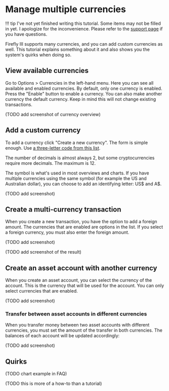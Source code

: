 # Manage multiple currencies

!!! tip
    I've not yet finished writing this tutorial. Some items may not be filled in yet. I apologize for the inconvenience. Please refer to the [support page](../../explanation/support.md) if you have questions.

Firefly III supports many currencies, and you can add custom currencies as well. This tutorial explains something about it and also shows you the system's quirks when doing so.

## View available currencies

Go to Options > Currencies in the left-hand menu. Here you can see all available and enabled currencies. By default, only one currency is enabled. Press the "Enable" button to enable a currency. You can also make another currency the default currency. Keep in mind this will not change existing transactions.

(TODO add screenshot of currency overview)

## Add a custom currency

To add a currency click "Create a new currency". The form is simple enough. Use [a three-letter code from this list](https://en.wikipedia.org/wiki/ISO_4217#List_of_ISO_4217_currency_codes).

The number of decimals is almost always 2, but some cryptocurrencies require more decimals. The maximum is 12.

The symbol is what's used in most overviews and charts. If you have multiple currencies using the same symbol (for example the US and Australian dollar), you can choose to add an identifying letter: US$ and A$.

(TODO add screenshot)

## Create a multi-currency transaction

When you create a new transaction, you have the option to add a foreign amount. The currencies that are enabled are options in the list. If you select a foreign currency, you must also enter the foreign amount.

(TODO add screenshot)

(TODO add screenshot of the result)

## Create an asset account with another currency

When you create an asset account, you can select the currency of the account. This is the currency that will be used for the account. You can only select currencies that are enabled.

(TODO add screenshot)

### Transfer between asset accounts in different currencies

When you transfer money between two asset accounts with different currencies, you must set the amount of the transfer in both currencies. The balances of each account will be updated accordingly:

(TODO add screenshot)

## Quirks

(TODO chart example in FAQ)

(TODO this is more of a how-to than a tutorial)
